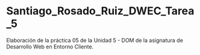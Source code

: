 # Santiago_Rosado_Ruiz_DWEC_Tarea_5
Elaboración de la práctica 05 de la Unidad 5 - DOM de la asignatura de Desarrollo Web en Entorno Cliente.
